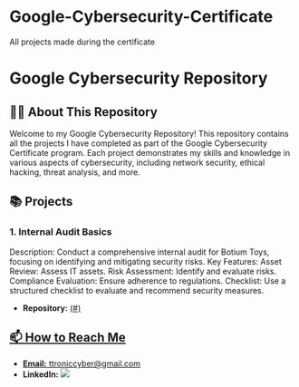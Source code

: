 # Google-Cybersecurity-Certificate
All projects made during the certificate

# Google Cybersecurity Repository

## 👨‍💻 About This Repository
Welcome to my Google Cybersecurity Repository! This repository contains all the projects I have completed as part of the Google Cybersecurity Certificate program. Each project demonstrates my skills and knowledge in various aspects of cybersecurity, including network security, ethical hacking, threat analysis, and more.

## 📚 Projects

### 1. Internal Audit Basics
Description: Conduct a comprehensive internal audit for Botium Toys, focusing on identifying and mitigating security risks.
Key Features:
Asset Review: Assess IT assets.
Risk Assessment: Identify and evaluate risks.
Compliance Evaluation: Ensure adherence to regulations.
Checklist: Use a structured checklist to evaluate and recommend security measures.
- **Repository:** <a href="https://github.com/Cyb3rTr0n1c/Google-Cybersecurity-Certificate/tree/main/Internal%20security%20audit%20over%20fictional%20company">(#)
<!--  
### 2. Vulnerability Assessment and Management
- **Description:** In this project, I performed a comprehensive vulnerability assessment using various tools and techniques. The project includes identifying vulnerabilities, assessing their impact, and recommending mitigation strategies.
- **Key Features:**
  - Vulnerability scanning with Nessus
  - Risk assessment
  - Mitigation and remediation strategies
- **Repository:** [Link to the project repository](#)

### 3. Ethical Hacking and Penetration Testing
- **Description:** This project involved conducting ethical hacking and penetration testing on a simulated environment. The objective was to identify security weaknesses and exploit them to demonstrate potential impacts.
- **Key Features:**
  - Reconnaissance and information gathering
  - Exploitation of vulnerabilities
  - Reporting and documentation of findings
- **Repository:** [Link to the project repository](#)

### 4. Incident Response and Management
- **Description:** This project focused on developing and implementing an incident response plan. It includes steps for detecting, responding to, and recovering from cybersecurity incidents.
- **Key Features:**
  - Incident detection and analysis
  - Response and containment strategies
  - Recovery and post-incident analysis
- **Repository:** [Link to the project repository](#)

### 5. Threat Intelligence and Analysis
- **Description:** In this project, I conducted threat intelligence gathering and analysis. The project covers identifying threats, analyzing threat data, and implementing proactive security measures.
- **Key Features:**
  - Threat intelligence gathering
  - Threat data analysis
  - Proactive security measures
- **Repository:** [Link to the project repository](#)
-->
## 📫 How to Reach Me
- **Email:** [ttroniccyber@gmail.com](mailto:ttroniccyber@gmail.com)
- **LinkedIn:** <a href="https://www.linkedin.com/in/daniel-torres-96a486315/?trk=opento_sprofile_topcard"><img src="https://img.shields.io/badge/-LinkedIn-0072b1?&style=for-the-badge&logo=linkedin&logoColor=white" /></a>
